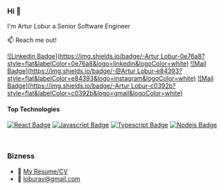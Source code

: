 ### Hi 👋
I'm Artur Lobur a Senior Software Engineer 

:mailbox: Reach me out!

[![Linkedin Badge](https://img.shields.io/badge/-Artur Lobur-0e76a8?style=flat&labelColor=0e76a8&logo=linkedin&logoColor=white)](https://www.linkedin.com/in/loburartur/) 
[![Mail Badge](https://img.shields.io/badge/-@Artur Lobur-e84393?style=flat&labelColor=e84393&logo=instagram&logoColor=white)](https://www.instagram.com/loburarthur/) 
[![Mail Badge](https://img.shields.io/badge/-Artur Lobur-c0392b?style=flat&labelColor=c0392b&logo=gmail&logoColor=white)](mailto:loburav@gmail.com)

#### Top Technologies

[![React Badge](https://img.shields.io/badge/-React-61DBFB?style=for-the-badge&labelColor=black&logo=react&logoColor=61DBFB)](#) [![Javascript Badge](https://img.shields.io/badge/-Javascript-F0DB4F?style=for-the-badge&labelColor=black&logo=javascript&logoColor=F0DB4F)](#) [![Typescript Badge](https://img.shields.io/badge/-Typescript-007acc?style=for-the-badge&labelColor=black&logo=typescript&logoColor=007acc)](#) [![Nodejs Badge](https://img.shields.io/badge/-Nodejs-3C873A?style=for-the-badge&labelColor=black&logo=node.js&logoColor=3C873A)](#)

<br/>

### Bizness
- :paperclip: [My Resume/CV](https://drive.google.com/file/d/1Lzk8ZtawbYtKR87VTlUlyniyWKb_ARkR/view?usp=sharing)
- :email: loburav@gmail.com
